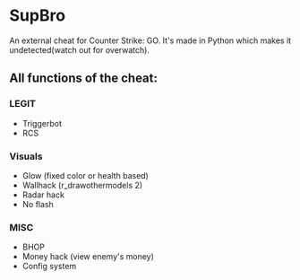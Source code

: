 # SupBro

An external cheat for Counter Strike: GO. It's made in Python which makes it undetected(watch out for overwatch).

## All functions of the cheat:

### LEGIT

- Triggerbot
- RCS

### Visuals

- Glow (fixed color or health based)
- Wallhack (r_drawothermodels 2)
- Radar hack
- No flash

### MISC

- BHOP
- Money hack (view enemy's money)
- Config system

